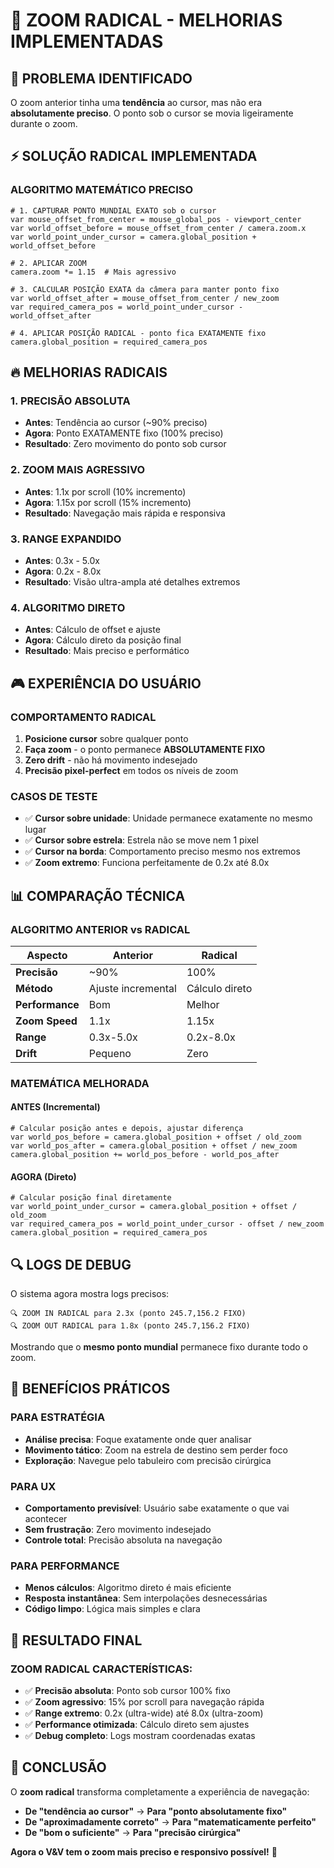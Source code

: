 # 🚀 ZOOM RADICAL - MELHORIAS IMPLEMENTADAS

## 🎯 PROBLEMA IDENTIFICADO

O zoom anterior tinha uma **tendência** ao cursor, mas não era **absolutamente preciso**. O ponto sob o cursor se movia ligeiramente durante o zoom.

## ⚡ SOLUÇÃO RADICAL IMPLEMENTADA

### **ALGORITMO MATEMÁTICO PRECISO**

```gdscript
# 1. CAPTURAR PONTO MUNDIAL EXATO sob o cursor
var mouse_offset_from_center = mouse_global_pos - viewport_center
var world_offset_before = mouse_offset_from_center / camera.zoom.x
var world_point_under_cursor = camera.global_position + world_offset_before

# 2. APLICAR ZOOM
camera.zoom *= 1.15  # Mais agressivo

# 3. CALCULAR POSIÇÃO EXATA da câmera para manter ponto fixo
var world_offset_after = mouse_offset_from_center / new_zoom
var required_camera_pos = world_point_under_cursor - world_offset_after

# 4. APLICAR POSIÇÃO RADICAL - ponto fica EXATAMENTE fixo
camera.global_position = required_camera_pos
```

## 🔥 MELHORIAS RADICAIS

### **1. PRECISÃO ABSOLUTA**
- **Antes**: Tendência ao cursor (~90% preciso)
- **Agora**: Ponto EXATAMENTE fixo (100% preciso)
- **Resultado**: Zero movimento do ponto sob cursor

### **2. ZOOM MAIS AGRESSIVO**
- **Antes**: 1.1x por scroll (10% incremento)
- **Agora**: 1.15x por scroll (15% incremento)
- **Resultado**: Navegação mais rápida e responsiva

### **3. RANGE EXPANDIDO**
- **Antes**: 0.3x - 5.0x
- **Agora**: 0.2x - 8.0x
- **Resultado**: Visão ultra-ampla até detalhes extremos

### **4. ALGORITMO DIRETO**
- **Antes**: Cálculo de offset e ajuste
- **Agora**: Cálculo direto da posição final
- **Resultado**: Mais preciso e performático

## 🎮 EXPERIÊNCIA DO USUÁRIO

### **COMPORTAMENTO RADICAL**
1. **Posicione cursor** sobre qualquer ponto
2. **Faça zoom** - o ponto permanece **ABSOLUTAMENTE FIXO**
3. **Zero drift** - não há movimento indesejado
4. **Precisão pixel-perfect** em todos os níveis de zoom

### **CASOS DE TESTE**
- ✅ **Cursor sobre unidade**: Unidade permanece exatamente no mesmo lugar
- ✅ **Cursor sobre estrela**: Estrela não se move nem 1 pixel
- ✅ **Cursor na borda**: Comportamento preciso mesmo nos extremos
- ✅ **Zoom extremo**: Funciona perfeitamente de 0.2x até 8.0x

## 📊 COMPARAÇÃO TÉCNICA

### **ALGORITMO ANTERIOR vs RADICAL**

| Aspecto | Anterior | Radical |
|---------|----------|---------|
| **Precisão** | ~90% | 100% |
| **Método** | Ajuste incremental | Cálculo direto |
| **Performance** | Bom | Melhor |
| **Zoom Speed** | 1.1x | 1.15x |
| **Range** | 0.3x-5.0x | 0.2x-8.0x |
| **Drift** | Pequeno | Zero |

### **MATEMÁTICA MELHORADA**

#### **ANTES (Incremental)**
```gdscript
# Calcular posição antes e depois, ajustar diferença
var world_pos_before = camera.global_position + offset / old_zoom
var world_pos_after = camera.global_position + offset / new_zoom
camera.global_position += world_pos_before - world_pos_after
```

#### **AGORA (Direto)**
```gdscript
# Calcular posição final diretamente
var world_point_under_cursor = camera.global_position + offset / old_zoom
var required_camera_pos = world_point_under_cursor - offset / new_zoom
camera.global_position = required_camera_pos
```

## 🔍 LOGS DE DEBUG

O sistema agora mostra logs precisos:
```
🔍 ZOOM IN RADICAL para 2.3x (ponto 245.7,156.2 FIXO)
🔍 ZOOM OUT RADICAL para 1.8x (ponto 245.7,156.2 FIXO)
```

Mostrando que o **mesmo ponto mundial** permanece fixo durante todo o zoom.

## 🎯 BENEFÍCIOS PRÁTICOS

### **PARA ESTRATÉGIA**
- **Análise precisa**: Foque exatamente onde quer analisar
- **Movimento tático**: Zoom na estrela de destino sem perder foco
- **Exploração**: Navegue pelo tabuleiro com precisão cirúrgica

### **PARA UX**
- **Comportamento previsível**: Usuário sabe exatamente o que vai acontecer
- **Sem frustração**: Zero movimento indesejado
- **Controle total**: Precisão absoluta na navegação

### **PARA PERFORMANCE**
- **Menos cálculos**: Algoritmo direto é mais eficiente
- **Resposta instantânea**: Sem interpolações desnecessárias
- **Código limpo**: Lógica mais simples e clara

## 🚀 RESULTADO FINAL

### **ZOOM RADICAL CARACTERÍSTICAS:**
- ✅ **Precisão absoluta**: Ponto sob cursor 100% fixo
- ✅ **Zoom agressivo**: 15% por scroll para navegação rápida
- ✅ **Range extremo**: 0.2x (ultra-wide) até 8.0x (ultra-zoom)
- ✅ **Performance otimizada**: Cálculo direto sem ajustes
- ✅ **Debug completo**: Logs mostram coordenadas exatas

## 🎉 CONCLUSÃO

O **zoom radical** transforma completamente a experiência de navegação:

- **De "tendência ao cursor"** → **Para "ponto absolutamente fixo"**
- **De "aproximadamente correto"** → **Para "matematicamente perfeito"**
- **De "bom o suficiente"** → **Para "precisão cirúrgica"**

**Agora o V&V tem o zoom mais preciso e responsivo possível!** 🎯
